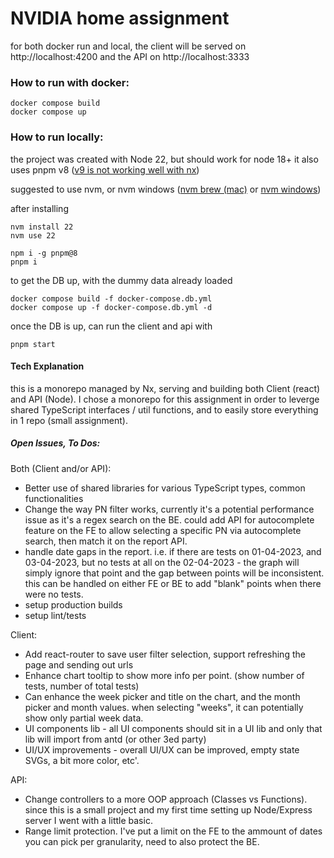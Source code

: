 # NVIDIA home assignment

for both docker run and local, the client will be served on 
http://localhost:4200
and the API on 
http://localhost:3333


### How to run with docker:
```
docker compose build
docker compose up
```

### How to run locally:
the project was created with Node 22, but should work for node 18+
it also uses pnpm v8 ([v9 is not working well with nx](https://github.com/nrwl/nx/issues/22850))

suggested to use nvm, or nvm windows
([nvm brew (mac)](https://formulae.brew.sh/formula/nvm) or [nvm windows](https://github.com/coreybutler/nvm-windows))

after installing
```
nvm install 22
nvm use 22

npm i -g pnpm@8
pnpm i
```

to get the DB up, with the dummy data already loaded 
```
docker compose build -f docker-compose.db.yml
docker compose up -f docker-compose.db.yml -d
```

once the DB is up, can run the client and api with
```
pnpm start
```

#### Tech Explanation
this is a monorepo managed by Nx, serving and building both Client (react) and API (Node).
I chose a monorepo for this assignment in order to leverge shared TypeScript interfaces / util functions, and to easily store everything in 1 repo (small assignment).

##### Open Issues, To Dos:
Both (Client and/or API):
* Better use of shared libraries for various TypeScript types, common functionalities
* Change the way PN filter works, currently it's a potential performance issue as it's a regex search on the BE. could add API for autocomplete feature on the FE to allow selecting a specific PN via autocomplete search, then match it on the report API.
* handle date gaps in the report. i.e. if there are tests on 01-04-2023, and 03-04-2023, but no tests at all on the 02-04-2023 - the graph will simply ignore that point and the gap between points will be inconsistent. this can be handled on either FE or BE to add "blank" points when there were no tests.
* setup production builds
* setup lint/tests

Client:
* Add react-router to save user filter selection, support refreshing the page and sending out urls
* Enhance chart tooltip to show more info per point. (show number of tests, number of total tests)
* Can enhance the week picker and title on the chart, and the month picker and month values. when selecting "weeks", it can potentially show only partial week data.
* UI components lib - all UI components should sit in a UI lib and only that lib will import from antd (or other 3ed party)
* UI/UX improvements - overall UI/UX can be improved, empty state SVGs, a bit more color, etc'.


API:
* Change controllers to a more OOP approach (Classes vs Functions). since this is a small project and my first time setting up Node/Express server I went with a little basic.
* Range limit protection. I've put a limit on the FE to the ammount of dates you can pick per granularity, need to also protect the BE.